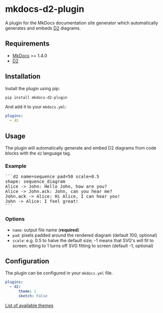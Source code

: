 # mkdocs-d2-plugin
A plugin for the MkDocs documentation site generator which automatically
generates and embeds [D2](https://d2lang.com) diagrams.


## Requirements
* [MkDocs](https://www.mkdocs.org/) >= 1.4.0
* [D2](https://d2lang.com)


## Installation
Install the plugin using pip:
```bash
pip install mkdocs-d2-plugin
```
And add it to your `mkdocs.yml`:
```yaml
plugins:
  - d2
```


## Usage
The plugin will automatically generate and embed D2 diagrams from code blocks
with the `d2` language tag.

### Example
<pre>
```d2 name=sequence pad=50 scale=0.5
shape: sequence_diagram
Alice -> John: Hello John, how are you?
Alice -> John.ack: John, can you hear me?
John.ack -> Alice: Hi Alice, I can hear you!
John -> Alice: I feel great!
```
</pre>

### Options
 - `name`: output file name (**required**)
 - `pad`: pixels padded around the rendered diagram (default 100, optional)
 - `scale`: e.g. 0.5 to halve the default size; -1 means that SVG's will fit to screen; etting to 1 turns off SVG fitting to screen (default -1, optional)


## Configuration
The plugin can be configured in your `mkdocs.yml` file.
```yaml
plugins:
  - d2:
      theme: 1
      sketch: False
```

[List of available themes](https://d2lang.com/tour/themes/)
